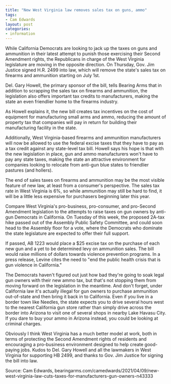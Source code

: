 ```yaml
---
title: "New West Virginia law removes sales tax on guns, ammo"
tags:
- Cam Edwards
layout: post
categories:
- information
---
```


While California Democrats are looking to jack up the taxes on guns and ammunition in their latest attempt to punish those exercising their Second Amendment rights, the Republicans in charge of the West Virginia legislature are moving in the opposite direction. On Thursday, Gov. Jim Justice signed H.R. 2499 into law, which will remove the state's sales tax on firearms and ammunition starting on July 1st.

Del. Gary Howell, the primary sponsor of the bill, tells Bearing Arms that in addition to scrapping the sales tax on firearms and ammunition, the legislation also offers important tax credits to manufacturers, making the state an even friendlier home to the firearms industry.

As Howell explains it, the new bill creates tax incentives on the cost of equipment for manufacturing small arms and ammo, reducing the amount of property tax that companies will pay in return for building their manufacturing facility in the state.

Additionally, West Virginia-based firearms and ammunition manufacturers will now be allowed to use the federal excise taxes that they have to pay as a tax credit against any state-level tax bill. Howell says his hope is that with the new legislation in place, gun and ammo manufacturers won't have to pay any state taxes, making the state an attractive environment for companies looking to relocate from anti-gun blue states to friendlier pastures (and hollers).

The end of sales taxes on firearms and ammunition may be the most visible feature of new law, at least from a consumer's perspective. The sales tax rate in West Virginia is 6%, so while ammunition may still be hard to find, it will be a little less expensive for purchasers beginning later this year.

Compare West Virginia's pro-business, pro-consumer, and pro-Second Amendment legislation to the attempts to raise taxes on gun owners by anti-gun Democrats in California. On Tuesday of this week, the proposed 2A-tax hike passed out of the Assembly Public Safety Committee, and could soon head to the Assembly floor for a vote, where the Democrats who dominate the state legislature are expected to offer their full support.

If passed, AB 1223 would place a $25 excise tax on the purchase of each new gun and a yet to be determined levy on ammunition sales. The bill would raise millions of dollars towards violence prevention programs. In a press release, Levine cites the need to "end the public health crisis that is gun violence in California."

The Democrats haven't figured out just how bad they're going to soak legal gun owners with their new ammo tax, but that's not stopping them from moving forward on the legislation in the meantime. And don't forget, under California law it's actually illegal for gun owners to purchase ammunition out-of-state and then bring it back in to California. Even if you live in a border town like Needles, the state expects you to drive several hours west to the nearest California gun store rather than simply drive across the border into Arizona to visit one of several shops in nearby Lake Havasu City. If you dare to buy your ammo in Arizona instead, you could be looking at criminal charges.

Obviously I think West Virginia has a much better model at work, both in terms of protecting the Second Amendment rights of residents and encouraging a pro-business environment designed to help create good-paying jobs. Kudos to Del. Gary Howell and all the lawmakers in West Virginia for supporting HB 2499, and thanks to Gov. Jim Justice for signing the bill into law.

Source: Cam Edwards, bearingarms.com/camedwards/2021/04/09/new-west-virginia-law-cuts-taxes-for-manufacturers-gun-owners-n43333
